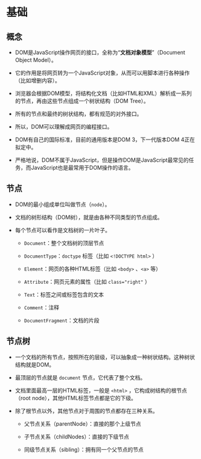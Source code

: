 # 基础

## 概念

*   DOM是JavaScript操作网页的接口，全称为“**文档对象模型**”（Document Object Model）。

*   它的作用是将网页转为一个JavaScript对象，从而可以用脚本进行各种操作（比如增删内容）。

*   浏览器会根据DOM模型，将结构化文档（比如HTML和XML）解析成一系列的节点，再由这些节点组成一个树状结构（DOM Tree）。

*   所有的节点和最终的树状结构，都有规范的对外接口。

*   所以，DOM可以理解成网页的编程接口。

*   DOM有自己的国际标准，目前的通用版本是DOM 3，下一代版本DOM 4正在拟定中。

*   严格地说，DOM不属于JavaScript，但是操作DOM是JavaScript最常见的任务，而JavaScript也是最常用于DOM操作的语言。

## 节点

*   DOM的最小组成单位叫做节点（`node`）。

*   文档的树形结构（DOM树），就是由各种不同类型的节点组成。

*   每个节点可以看作是文档树的一片叶子。

    *   `Document`：整个文档树的顶层节点

    *   `DocumentType`：`doctype` 标签（比如 `<!DOCTYPE html>` ）

    *   `Element`：网页的各种HTML标签（比如 `<body>` 、`<a>` 等）

    *   `Attribute`：网页元素的属性（比如 `class="right"` ）

    *   `Text`：标签之间或标签包含的文本

    *   `Comment`：注释

    *   `DocumentFragment`：文档的片段

## 节点树

*   一个文档的所有节点，按照所在的层级，可以抽象成一种树状结构。这种树状结构就是DOM。

*   最顶层的节点就是 `document` 节点，它代表了整个文档。

*   文档里面最高一层的HTML标签，一般是 `<html>` ，它构成树结构的根节点（root node），其他HTML标签节点都是它的下级。

*   除了根节点以外，其他节点对于周围的节点都存在三种关系。

    *   父节点关系（parentNode）：直接的那个上级节点

    *   子节点关系（childNodes）：直接的下级节点

    *   同级节点关系（sibling）：拥有同一个父节点的节点
